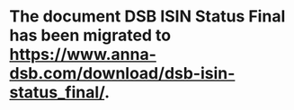 # The document DSB ISIN Status Final has been migrated to https://www.anna-dsb.com/download/dsb-isin-status_final/.
